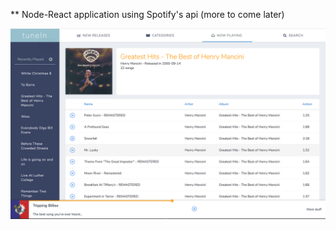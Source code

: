  ** Node-React application using Spotify's api (more to come later)

![Playlist Screenshot](/public/img/detail-container-screen-shot-1.png?raw=true "Playlist Screenshot")
